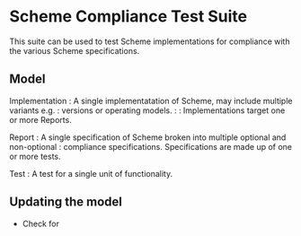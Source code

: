 # Scheme Compliance Test Suite

This suite can be used to test Scheme implementations for compliance
with the various Scheme specifications.

## Model

Implementation
: A single implementatation of Scheme, may include multiple variants e.g.
:  versions or operating models.
:
:  Implementations target one or more Reports.

Report
: A single specification of Scheme broken into multiple optional and non-optional
: compliance specifications. Specifications are made up of one or more tests.

Test
: A test for a single unit of functionality. 

## Updating the model

- Check for 